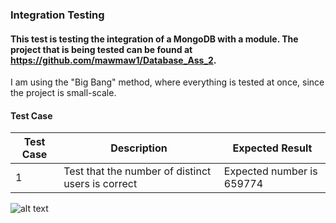 ### Integration Testing

#### This test is testing the integration of a MongoDB with a module. The project that is being tested can be found at https://github.com/mawmaw1/Database_Ass_2.

I am using the "Big Bang" method, where everything is tested at once, since the project is small-scale.

#### Test Case

| Test Case  | Description                                       | Expected Result           |
|------------|---------------------------------------------------|---------------------------|
| 1          | Test that the number of distinct users is correct | Expected number is 659774 |

![alt text](https://github.com/mawmaw1/ "Logo Title Text 1")


